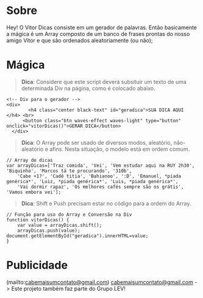 Sobre
===================

Hey! O Vitor Dicas consiste em um gerador de palavras. Então basicamente a mágica é um Array composto de um banco de frases prontas do nosso amigo Vitor e que são ordenados aleatoriamente (ou não);

Mágica
===================


> **Dica**: Considere que este script deverá subsituir um texto de uma determinada Div na página, como é colocado abaixo.
```
<!-- Div para o gerador -->
<div>
        <h4 class="center black-text" id="geradica">SUA DICA AQUI </h4> <br>
      <button class="btn waves-effect waves-light" type="button" onclick="vitorDicas()">GERAR DICA</button>
  </div>
```

> **Dica**: O Array pode ser usado de diversos modos, aleatório, não-aleatório e afins. Nesta situação, o modelo está em ordem comum.
```
// Array de dicas
var arrayDicas=['Traz comida', 'Vei', 'Vem estudar aqui na RUY 2h30', 'Biquinho', 'Marcos tá te procurando', '310b',
    'Cabe +1?', 'Cadê titia', 'Bahianoo', ':D', 'Emanuel, *piada genérica*', 'Luiz, *piada genérica*', 'Luis, *piada genérica*',
    'Vai dormir rapaz', 'Os melhores cafés sempre são os grátis', 'Vamos embora vei'];
```

> **Dica**: Shift e Push precisam estar no código para a ordem do Array. 
```
// Função para uso do Array e Conversão na Div
function vitorDicas() {
    var value = arrayDicas.shift();
    arrayDicas.push(value);
document.getElementById("geradica").innerHTML=value;
}
```

Publicidade 
==========================
  (mailto:cabemaisumcontato@gmail.com) cabemaisumcontato@gmail.com -> Este projeto também faz parte do Grupo LEV!
